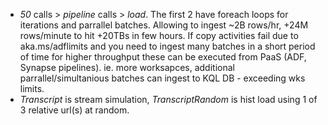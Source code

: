 * _50_ calls > _pipeline_ calls > _load_. The first 2 have foreach loops for iterations and parrallel batches. Allowing to ingest ~2B rows/hr, +24M rows/minute to hit +20TBs in few hours. If copy activities fail due to aka.ms/adflimits and you need to ingest many batches in a short period of time for higher throughput these can be executed from PaaS (ADF, Synapse pipelines). ie. more worksapces, additional parrallel/simultanious batches can ingest to KQL DB - exceeding wks limits. 
* _Transcript_ is stream simulation, _TranscriptRandom_ is hist load using 1 of 3 relative url(s) at random.
